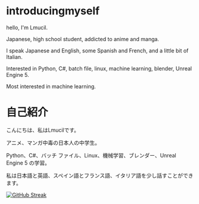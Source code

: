 # introducingmyself
hello, I'm Lmucil.

Japanese, high school student, addicted to anime and manga.

I speak Japanese and English, some Spanish and French, and a little bit of Italian.

Interested in Python, C#, batch file, linux, machine learning, blender, Unreal Engine 5.

Most interested in machine learning.

# 自己紹介

こんにちは、私はLmucilです。

アニメ、マンガ中毒の日本人の中学生。

Python、C#、バッチ ファイル、Linux、機械学習、ブレンダー、Unreal Engine 5 の学習。

私は日本語と英語、スペイン語とフランス語、イタリア語を少し話すことができます。


[![GitHub Streak](https://github-readme-streak-stats.herokuapp.com?user=Lmucil&theme=hacker&date_format=n%2Fj%5B%2FY%5D)](https://git.io/streak-stats)
